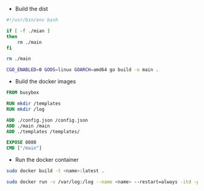 + Build the dist

```bash
#!/usr/bin/env bash

if [ -f ./mian ]
then
	rm ./main
fi

rm ./main

CGO_ENABLED=0 GOOS=linux GOARCH=amd64 go build -o main .
```

+ Build the docker images

```Dockerfile
FROM busybox

RUN mkdir /templates
RUN mkdir /log

ADD ./config.json /config.json
ADD ./main /main
ADD ./templates /templates/

EXPOSE 8080
CMD ["/main"]
```

+ Run the docker container

```bash
sudo docker build -t <name>:latest .

sudo docker run -v /var/log:/log --name <name> --restart=always -itd -p 8080:8080 <name>
```
